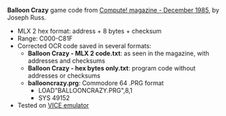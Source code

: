 **Balloon Crazy** game code from [Compute! magazine - December 1985](https://archive.org/details/1985-12-compute-magazine/page/n43/), by Joseph Russ.
* MLX 2 hex format: address + 8 bytes + checksum
* Range: C000-C81F
* Corrected OCR code saved in several formats:
  * **Balloon Crazy - MLX 2 code.txt**: as seen in the magazine, with addresses and checksums
  * **Balloon Crazy - hex bytes only.txt**: program code without addresses or checksums
  * **ballooncrazy.prg**: Commodore 64 .PRG format
    * LOAD"BALLOONCRAZY.PRG",8,1
    * SYS 49152
* Tested on [VICE emulator](https://vice-emu.sourceforge.io/)
